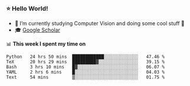 ### ⭐️ Hello World!

<!--
**hologerry/hologerry** is a ✨ _special_ ✨ repository because its `README.md` (this file) appears on your GitHub profile.

Here are some ideas to get you started:

- 🔭 I’m currently working and studying on Computer Vision
- 🌱 I’m currently learning at Peking University
- 💬 Ask me about 
- 📫 How to reach me: E-mail
- 😄 Pronouns: he/his
- ⚡ Fun fact: Music is the Power
-->


- 🔭 I’m currently studying Computer Vision and doing some cool stuff 🤖
- 🎓 [Google Scholar](https://scholar.google.com/citations?user=3ykqW9wAAAAJ&hl=en)


📊 **This week I spent my time on**

<!--START_SECTION:waka-->
```text
Python   24 hrs 50 mins  ████████████░░░░░░░░░░░░░   47.46 % 
TeX      20 hrs 29 mins  █████████▓░░░░░░░░░░░░░░░   39.15 % 
Bash     3 hrs 10 mins   █▓░░░░░░░░░░░░░░░░░░░░░░░   06.07 % 
YAML     2 hrs 6 mins    █░░░░░░░░░░░░░░░░░░░░░░░░   04.03 % 
Text     54 mins         ▒░░░░░░░░░░░░░░░░░░░░░░░░   01.75 % 
```
<!--END_SECTION:waka-->
